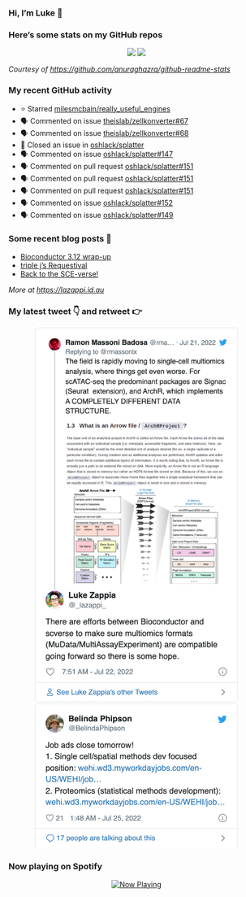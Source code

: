 
<!-- README.md is generated from README.Rmd. Please edit that file -->

### Hi, I’m Luke 👋

<!--
**lazappi/lazappi** is a ✨ _special_ ✨ repository because its `README.md` (this file) appears on your GitHub profile.

Here are some ideas to get you started:

- 🔭 I’m currently working on ...
- 🌱 I’m currently learning ...
- 👯 I’m looking to collaborate on ...
- 🤔 I’m looking for help with ...
- 💬 Ask me about ...
- 📫 How to reach me: ...
- 😄 Pronouns: ...
- ⚡ Fun fact: ...
-->

### Here’s some stats on my GitHub repos

<p align="center">

<img src="https://github-readme-stats.vercel.app/api?username=lazappi&count_private=true&show_icons=true&theme=buefy&hide_title=True">
<img src="https://github-readme-stats.vercel.app/api/top-langs/?username=lazappi&hide=html&theme=buefy&layout=compact">

</p>

*Courtesy of <https://github.com/anuraghazra/github-readme-stats>*

### My recent GitHub activity

  - ⭐️ Starred
    [milesmcbain/really\_useful\_engines](https://github.com/milesmcbain/really_useful_engines)
  - 🗣 Commented on issue
    [theislab/zellkonverter\#67](https://github.com/theislab/zellkonverter#67)
  - 🗣 Commented on issue
    [theislab/zellkonverter\#68](https://github.com/theislab/zellkonverter#68)
  - 🎊 Closed an issue in
    [oshlack/splatter](https://github.com/oshlack/splatter)
  - 🗣 Commented on issue
    [oshlack/splatter\#147](https://github.com/oshlack/splatter#147)
  - 🗣 Commented on pull request
    [oshlack/splatter\#151](https://github.com/oshlack/splatter#151)
  - 🗣 Commented on pull request
    [oshlack/splatter\#151](https://github.com/oshlack/splatter#151)
  - 🗣 Commented on pull request
    [oshlack/splatter\#151](https://github.com/oshlack/splatter#151)
  - 🗣 Commented on issue
    [oshlack/splatter\#152](https://github.com/oshlack/splatter#152)
  - 🗣 Commented on issue
    [oshlack/splatter\#149](https://github.com/oshlack/splatter#149)

### Some recent blog posts 📝

  - [Bioconductor 3.12
    wrap-up](https://lazappi.id.au/post/2020-10-30-bioconductor-3-12-wrap-up/)
  - [triple j’s
    Requestival](https://lazappi.id.au/post/2020-07-11-requestival/)
  - [Back to the
    SCE-verse\!](https://lazappi.id.au/post/2020-05-12-back-to-the-sce-verse/)

*More at <https://lazappi.id.au>*

### My latest tweet 👇 and retweet 👉


<p align="center">

<a href="https://twitter.com/_lazappi_/status/1550388078833008640">
<img src="https://github.com/lazappi/lazappi/raw/master/README_files/figure-gfm/tweets-1.png" width="400">
</a> <a href="https://twitter.com/_lazappi_/status/1551452165771853824">
<img src="https://github.com/lazappi/lazappi/raw/master/README_files/figure-gfm/tweets-2.png" width="400">
</a>

</p>

### Now playing on Spotify

<p align="center">

<a href="https://now-playing-profile.lazappi.vercel.app/now-playing?open">
<img src="https://now-playing-profile.lazappi.vercel.app/now-playing" width="256" height="64" alt="Now Playing">
</a>

</p>
